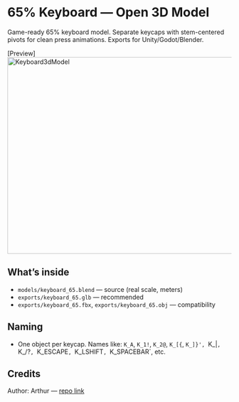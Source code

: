 # 65% Keyboard — Open 3D Model

Game-ready 65% keyboard model. Separate keycaps with stem-centered pivots for clean press animations. Exports for Unity/Godot/Blender.

[Preview]
<img width="982" height="443" alt="Keyboard3dModel" src="https://github.com/user-attachments/assets/18e89485-afed-4e91-86c0-2fcaf80fa6ac" />

## What’s inside
- `models/keyboard_65.blend` — source (real scale, meters)
- `exports/keyboard_65.glb` — recommended
- `exports/keyboard_65.fbx`, `exports/keyboard_65.obj` — compatibility

## Naming
- One object per keycap. Names like: `K_A`, `K_1!`, `K_2@`, `K_[{`, `K_]}', `K_\|`, `K_/?`, `K_ESCAPE`, `K_LSHIFT`, `K_SPACEBAR`, etc.

## Credits
Author: Arthur — [repo link](https://github.com/arthursaruj)
